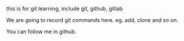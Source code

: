this is for git learning, include git, github, gitlab

We are going to record git commands here. eg. add, clone and so on.

You can follow me in github.